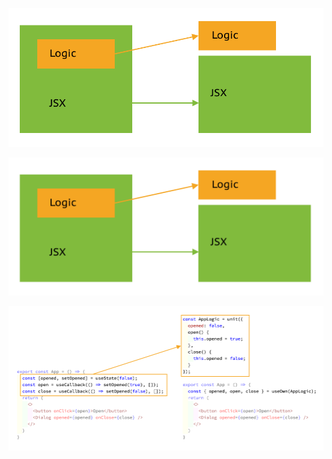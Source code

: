 
![Separate Logic-View Schema](./images/logic-view-schema.png)

![Separate Logic-View Schema](./images/logic-view-schema-vector.svg)

![Separate Logic-View Code](./images/logic-view-code.png)

